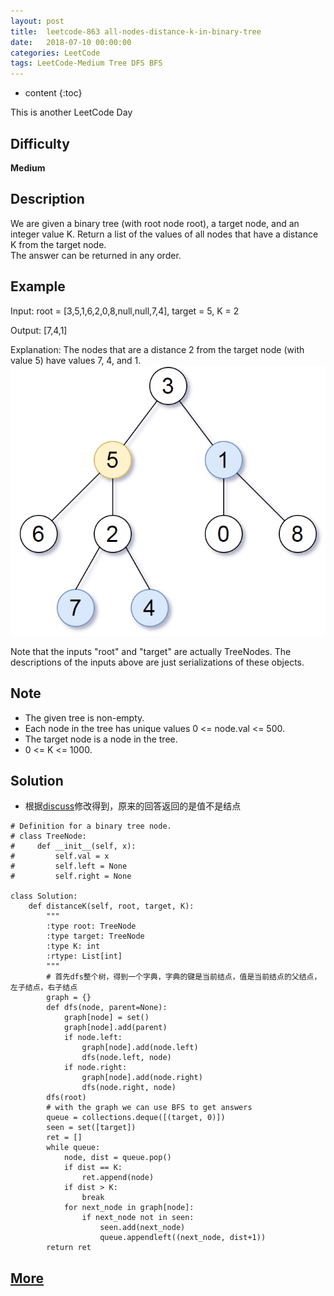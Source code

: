 ```yaml
---
layout: post
title:  leetcode-863 all-nodes-distance-k-in-binary-tree
date:   2018-07-10 00:00:00
categories: LeetCode
tags: LeetCode-Medium Tree DFS BFS
---
```


* content
{:toc}

This is another LeetCode Day

## Difficulty

**Medium**

## Description

We are given a binary tree (with root node root), a target node, and an integer value K.
Return a list of the values of all nodes that have a distance K from the target node.  
The answer can be returned in any order.

## Example

Input: root = [3,5,1,6,2,0,8,null,null,7,4], target = 5, K = 2

Output: [7,4,1]

Explanation: 
The nodes that are a distance 2 from the target node (with value 5)
have values 7, 4, and 1.
![](/pic/leetcode-863-01.png)

Note that the inputs "root" and "target" are actually TreeNodes.
The descriptions of the inputs above are just serializations of these objects.

## Note

- The given tree is non-empty.
- Each node in the tree has unique values 0 <= node.val <= 500.
- The target node is a node in the tree.
- 0 <= K <= 1000.

## Solution
- 根据[discuss](https://leetcode.com/problems/all-nodes-distance-k-in-binary-tree/discuss/146689/Python3-construct-graph-with-dfs-and-find-answer-with-bfs)修改得到，原来的回答返回的是值不是结点

```
# Definition for a binary tree node.
# class TreeNode:
#     def __init__(self, x):
#         self.val = x
#         self.left = None
#         self.right = None

class Solution:
    def distanceK(self, root, target, K):
        """
        :type root: TreeNode
        :type target: TreeNode
        :type K: int
        :rtype: List[int]
        """
        # 首先dfs整个树，得到一个字典，字典的键是当前结点，值是当前结点的父结点，左子结点，右子结点
        graph = {}
        def dfs(node, parent=None):
            graph[node] = set()
            graph[node].add(parent)
            if node.left:
                graph[node].add(node.left)    
                dfs(node.left, node)
            if node.right:
                graph[node].add(node.right)
                dfs(node.right, node)
        dfs(root)        
        # with the graph we can use BFS to get answers
        queue = collections.deque([(target, 0)])
        seen = set([target])
        ret = []
        while queue:
            node, dist = queue.pop()
            if dist == K:
                ret.append(node)
            if dist > K: 
                break    
            for next_node in graph[node]:
                if next_node not in seen:
                    seen.add(next_node)
                    queue.appendleft((next_node, dist+1))
        return ret
```

## [More](https://leetcode.com/problems/all-nodes-distance-k-in-binary-tree/description/)
